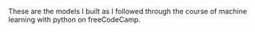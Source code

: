 These are the models I built as I followed through the course of machine learning with python on freeCodeCamp.

